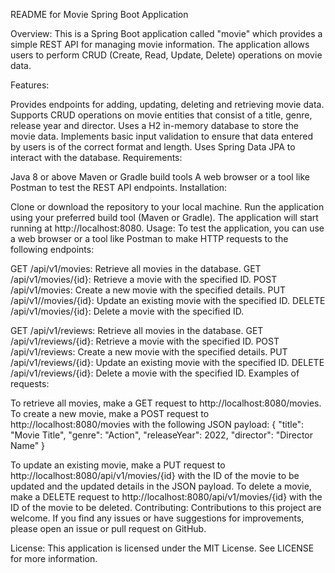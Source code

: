 README for Movie Spring Boot Application

Overview:
This is a Spring Boot application called "movie" which provides a simple REST API for managing movie information. The application allows users to perform CRUD (Create, Read, Update, Delete) operations on movie data.

Features:

Provides endpoints for adding, updating, deleting and retrieving movie data.
Supports CRUD operations on movie entities that consist of a title, genre, release year and director.
Uses a H2 in-memory database to store the movie data.
Implements basic input validation to ensure that data entered by users is of the correct format and length.
Uses Spring Data JPA to interact with the database.
Requirements:

Java 8 or above
Maven or Gradle build tools
A web browser or a tool like Postman to test the REST API endpoints.
Installation:

Clone or download the repository to your local machine.
Run the application using your preferred build tool (Maven or Gradle).
The application will start running at http://localhost:8080.
Usage:
To test the application, you can use a web browser or a tool like Postman to make HTTP requests to the following endpoints:

GET /api/v1/movies: Retrieve all movies in the database.
GET /api/v1/movies/{id}: Retrieve a movie with the specified ID.
POST /api/v1/movies: Create a new movie with the specified details.
PUT /api/v1//movies/{id}: Update an existing movie with the specified ID.
DELETE /api/v1/movies/{id}: Delete a movie with the specified ID.


GET /api/v1/reviews: Retrieve all movies in the database.
GET /api/v1/reviews/{id}: Retrieve a movie with the specified ID.
POST /api/v1/reviews: Create a new movie with the specified details.
PUT /api/v1/reviews/{id}: Update an existing movie with the specified ID.
DELETE /api/v1/reviews/{id}: Delete a movie with the specified ID.
Examples of requests:

To retrieve all movies, make a GET request to http://localhost:8080/movies.
To create a new movie, make a POST request to http://localhost:8080/movies with the following JSON payload:
{
"title": "Movie Title",
"genre": "Action",
"releaseYear": 2022,
"director": "Director Name"
}

To update an existing movie, make a PUT request to http://localhost:8080/api/v1/movies/{id} with the ID of the movie to be updated and the updated details in the JSON payload.
To delete a movie, make a DELETE request to http://localhost:8080/api/v1/movies/{id} with the ID of the movie to be deleted.
Contributing:
Contributions to this project are welcome. If you find any issues or have suggestions for improvements, please open an issue or pull request on GitHub.

License:
This application is licensed under the MIT License. See LICENSE for more information.
